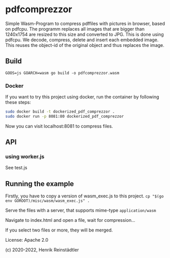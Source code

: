 # pdfcomprezzor

Simple Wasm-Program to compress pdffiles with pictures in browser, based on pdfcpu. The programm replaces all images that are bigger than 1240x1754 are resized to this size and converted to JPG. This is done using pdfcpu. We decode, compress, delete and insert each embedded image. This reuses the object-id of the original object and thus replaces the image.

## Build

```
GOOS=js GOARCH=wasm go build -o pdfcomprezzor.wasm 
```
### Docker
If you want to try this project using docker, run the container by following these steps:

```sh
sudo docker build -t dockerized_pdf_comprezzor .
sudo docker run -p 8081:80 dockerized_pdf_comprezzor
```
Now you can visit localhost:8081 to compress files.

## API
### using worker.js

See test.js

## Running the example
Firstly, you have to copy a version of wasm_exec.js to this project. 
`cp "$(go env GOROOT)/misc/wasm/wasm_exec.js" .` 

 Serve the files with a server, that supports mime-type `application/wasm`

Navigate to index.html and open a file, wait for compression...

If you select two files or more,  they will be merged.

License: Apache 2.0

(c) 2020-2022, Henrik Reinstädtler
